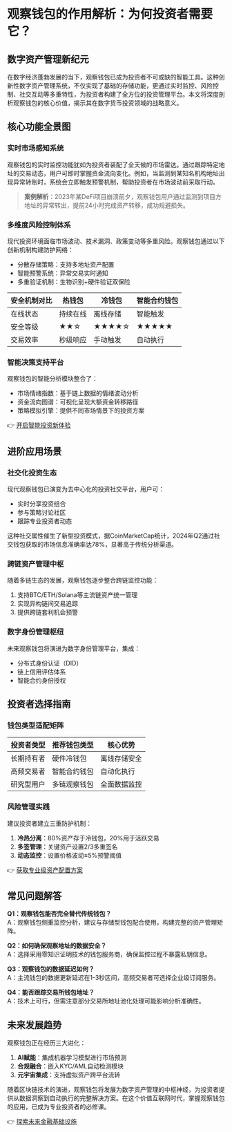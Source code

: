# 观察钱包的作用解析：为何投资者需要它？

## 数字资产管理新纪元

在数字经济蓬勃发展的当下，观察钱包已成为投资者不可或缺的智能工具。这种创新性数字资产管理系统，不仅实现了基础的存储功能，更通过实时监控、风险控制、社交互动等多重特性，为投资者构建了全方位的投资管理平台。本文将深度剖析观察钱包的核心价值，揭示其在数字货币投资领域的战略意义。

## 核心功能全景图

### 实时市场感知系统

观察钱包的实时监控功能犹如为投资者装配了全天候的市场雷达。通过跟踪特定地址的交易动态，用户可即时掌握资金流向变化。例如，当监测到某知名机构地址出现异常转账时，系统会立即触发预警机制，帮助投资者在市场波动前采取行动。

> **案例解析**：2023年某DeFi项目崩溃前夕，观察钱包用户通过监测到项目方地址的异常转出，提前24小时完成资产转移，成功规避损失。

### 多维度风险控制体系

现代投资环境面临市场波动、技术漏洞、政策变动等多重风险。观察钱包通过以下创新机制构建防护网络：
- 分散存储策略：支持多地址资产配置
- 智能预警系统：异常交易实时通知
- 多重验证机制：生物识别+硬件验证双保险

| 安全机制对比 | 热钱包 | 冷钱包 | 智能合约钱包 |
|------------|--------|--------|--------------|
| 在线状态   | 持续在线 | 离线存储 | 智能触发 |
| 安全等级   | ★★☆    | ★★★★☆  | ★★★★★      |
| 交易效率   | 秒级响应 | 手动触发 | 自动执行 |

### 智能决策支持平台

观察钱包的智能分析模块整合了：
- 市场情绪指数：基于链上数据的情绪波动分析
- 资金流向图谱：可视化呈现大额资金转移路径
- 策略模拟引擎：提供不同市场情景下的投资方案

👉 [开启智能投资新体验](https://bit.ly/okx_welcome)

## 进阶应用场景

### 社交化投资生态

现代观察钱包已演变为去中心化的投资社交平台，用户可：
- 实时分享投资组合
- 参与策略讨论社区
- 跟踪专业投资者动态

这种社交属性催生了新型投资模式，据CoinMarketCap统计，2024年Q2通过社交钱包获取的市场信息准确率达78%，显著高于传统分析渠道。

### 跨链资产管理中枢

随着多链生态的发展，观察钱包逐步整合跨链监控功能：
1. 支持BTC/ETH/Solana等主流链资产统一管理
2. 实现异构链间交易追踪
3. 提供跨链套利机会预警

### 数字身份管理枢纽

未来观察钱包将演进为数字身份管理平台，集成：
- 分布式身份认证（DID）
- 链上信用评估体系
- 智能合约身份授权

## 投资者选择指南

### 钱包类型适配矩阵

| 投资者类型 | 推荐钱包类型 | 核心优势 |
|------------|--------------|----------|
| 长期持有者 | 硬件冷钱包   | 离线存储安全 |
| 高频交易者 | 智能合约钱包 | 自动化执行 |
| 研究型用户 | 多链观察钱包 | 全面数据监控 |

### 风险管理实践

建议投资者建立三重防护机制：
1. **冷热分离**：80%资产存于冷钱包，20%用于活跃交易
2. **多签管理**：关键资产设置2/3多重签名
3. **动态监控**：设置价格波动±5%预警阈值

👉 [获取专业级资产配置方案](https://bit.ly/okx_welcome)

## 常见问题解答

**Q1：观察钱包能否完全替代传统钱包？**  
A：观察钱包侧重监控分析，建议与存储型钱包配合使用，构建完整的资产管理矩阵。

**Q2：如何确保观察地址的数据安全？**  
A：选择采用零知识证明技术的钱包服务商，确保监控过程不暴露私钥信息。

**Q3：观察钱包的数据延迟如何？**  
A：主流钱包的数据更新延迟在1-3秒区间，高频交易者可选择企业级订阅服务。

**Q4：能否跟踪交易所钱包地址？**  
A：技术上可行，但需注意部分交易所地址池化处理可能影响分析准确性。

## 未来发展趋势

观察钱包正在经历三大进化：
1. **AI赋能**：集成机器学习模型进行市场预测
2. **合规融合**：嵌入KYC/AML自动检测模块
3. **元宇宙集成**：支持虚拟资产跨平台流转

随着区块链技术的演进，观察钱包将发展为数字资产管理的中枢神经，为投资者提供从数据洞察到自动执行的完整解决方案。在这个价值互联网时代，掌握观察钱包的应用，已成为专业投资者的必修课。

👉 [探索未来金融基础设施](https://bit.ly/okx_welcome)